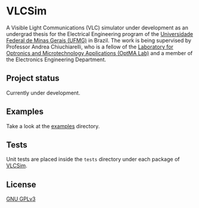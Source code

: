 # VLCSim
A Visible Light Communications (VLC) simulator under development as an undergrad thesis for the Electrical Engineering 
program of the [Universidade Federal de Minas Gerais (UFMG)](https://ufmg.br) in Brazil. The work is being supervised 
by Professor Andrea Chiuchiarelli, who is a fellow of the [Laboratory for Optronics and Microtechnology Applications 
(OptMA Lab)](https://www.optmalab.com/) and a member of the Electronics Engineering Department.

## Project status
Currently under development. 

## Examples
Take a look at the [examples](examples) directory.

## Tests
Unit tests are placed inside the `tests` directory under each package of [VLCSim](VLCSim).

## License
[GNU GPLv3](https://choosealicense.com/licenses/gpl-3.0/)
